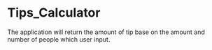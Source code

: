 # Tips_Calculator

The application will return the amount of tip base on the amount and number of people which user input.
